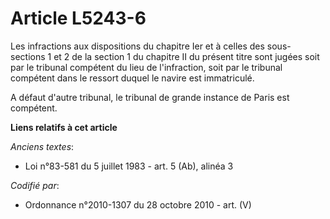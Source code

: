 # Article L5243-6

Les infractions aux dispositions du chapitre Ier et à celles des sous-sections 1 et 2 de la section 1 du chapitre II du
présent titre sont jugées soit par le tribunal compétent du lieu de l'infraction, soit par le tribunal compétent dans le
ressort duquel le navire est immatriculé.

A défaut d'autre tribunal, le tribunal de grande instance de Paris est compétent.

**Liens relatifs à cet article**

_Anciens textes_:

  - Loi n°83-581 du 5 juillet 1983 - art. 5 (Ab), alinéa 3

_Codifié par_:

  - Ordonnance n°2010-1307 du 28 octobre 2010 - art. (V)

